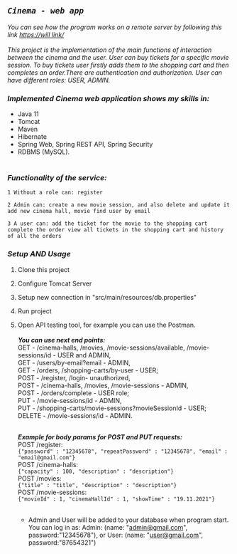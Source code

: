 ## *`Cinema - web app`*

_You can see how the program works on a remote server by following
this link [https://will link/](https://)_ <br><br>
_This project is the implementation of the main functions of interaction between the cinema and the user. User can buy tickets for a specific movie session. To buy tickets user firstly adds them to the shopping cart and then completes an order.There are authentication and authorization. User can have different roles: USER, ADMIN._

### _Implemented Cinema web application shows my skills in:_ 
 - Java 11 
 - Tomcat
 - Maven
 - Hibernate
 - Spring Web, Spring REST API, Spring Security
 - RDBMS (MySQL). <br><br>

### _Functionality of the service:_
`1 Without a role can: register`<br> 

`2 Admin can: create a new movie session, and also delete and update it add new cinema hall, movie find user by email`<br>

`3 A user can: add the ticket for the movie to the shopping cart complete the order view all tickets in the shopping cart and history of all the orders`<br>

### _Setup AND Usage_

1. Clone this project

2. Configure Tomcat Server

3. Setup new connection in "src/main/resources/db.properties"

4. Run project <br>
5. Open API testing tool, for example you can use the Postman. <br> <br>
  **_You can use next end points:_** <br>
  GET  - /cinema-halls, /movies, /movie-sessions/available, /movie-sessions/id - USER and ADMIN, <br> 
  GET  - /users/by-email?email - ADMIN, <br>
  GET  - /orders, /shopping-carts/by-user - USER; <br>
  POST - /register, /login- unauthorized, <br>
  POST - /cinema-halls, /movies, /movie-sessions - ADMIN, <br>
  POST - /orders/complete - USER role; <br>
  PUT  - /movie-sessions/id - ADMIN, <br>
  PUT  - /shopping-carts/movie-sessions?movieSessionId - USER; <br>
  DELETE - /movie-sessions/id - ADMIN. <br><br>

   **_Example for body params for POST and PUT requests:_** <br>
   POST /register: <br>
  `{"password" : "12345678", "repeatPassword" : "12345678", "email" : "email@gmail.com"}`<br> 
   POST /cinema-halls: <br>
   `{"capacity" : 100, "description" : "description"} ` <br>
   POST /movies: <br>
   `{"title" : "title", "description" : "description"}`<br>
   POST /movie-sessions: <br>
   `{"movieId" : 1, "cinemaHallId" : 1, "showTime" : "19.11.2021"}` <br><br>
   - Admin and User will be added to your database when program start. You can log in as: Admin: (name: "admin@gmail.com", password:"12345678"), or User: (name: "user@gmail.com", password:"87654321")